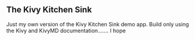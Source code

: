 ## The Kivy Kitchen Sink

Just my own version of the Kivy Kitchen Sink demo app. Build only using the Kivy and KivyMD documentation....... I hope
